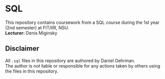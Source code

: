 # SQL

This repository contains coursework from a SQL course during the 1st year (2nd semester) at FIT/IIR, NSU.  
**Lecturer:** Denis Miginsky


## Disclaimer
All `.sql` files in this repository are authored by Daniel Gehrman.  
The author is not liable or responsible for any actions taken by others using the files in this repository.